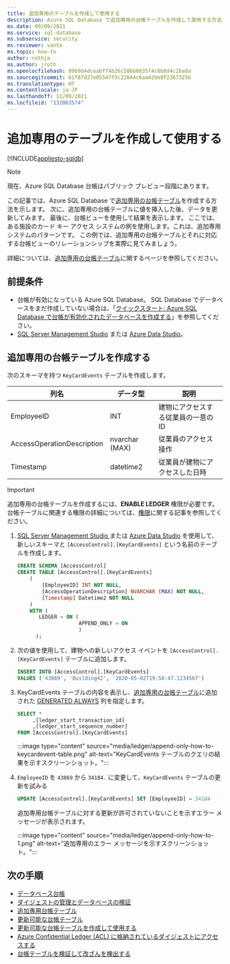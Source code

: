 ```yaml
---
title: 追加専用のテーブルを作成して使用する
description: Azure SQL Database で追加専用の台帳テーブルを作成して使用する方法を説明します。
ms.date: 09/09/2021
ms.service: sql-database
ms.subservice: security
ms.reviewer: vanto
ms.topic: how-to
author: rothja
ms.author: jroth
ms.openlocfilehash: 09b9d4dceabff4b26c586b0035f4c8b8d4c2ba0a
ms.sourcegitcommit: 61f87d27e05547f3c22044c6aa42be8f23673256
ms.translationtype: HT
ms.contentlocale: ja-JP
ms.lasthandoff: 11/09/2021
ms.locfileid: "132063574"
---
```

# <a name="create-and-use-append-only-ledger-tables"></a>追加専用のテーブルを作成して使用する

[!INCLUDE[appliesto-sqldb](../includes/appliesto-sqldb.md)]

> [!NOTE]
> 現在、Azure SQL Database 台帳はパブリック プレビュー段階にあります。

この記事では、Azure SQL Database で[追加専用の台帳テーブル](ledger-append-only-ledger-tables.md)を作成する方法を示します。 次に、追加専用の台帳テーブルに値を挿入した後、データを更新してみます。 最後に、台帳ビューを使用して結果を表示します。 ここでは、ある施設のカード キー アクセス システムの例を使用します。これは、追加専用システムのパターンです。 この例では、追加専用の台帳テーブルとそれに対応する台帳ビューのリレーションシップを実際に見てみましょう。

詳細については、[追加専用の台帳テーブル](ledger-append-only-ledger-tables.md)に関するページを参照してください。

## <a name="prerequisites"></a>前提条件

- 台帳が有効になっている Azure SQL Database。 SQL Database でデータベースをまだ作成していない場合は、「[クイックスタート: Azure SQL Database で台帳が有効化されたデータベースを作成する](ledger-create-a-single-database-with-ledger-enabled.md)」を参照してください。
- [SQL Server Management Studio](/sql/ssms/download-sql-server-management-studio-ssms) または [Azure Data Studio](/sql/azure-data-studio/download-azure-data-studio)。

## <a name="create-an-append-only-ledger-table"></a>追加専用の台帳テーブルを作成する

次のスキーマを持つ `KeyCardEvents` テーブルを作成します。

| 列名 | データ型 | 説明 |
|--|--|--|
| EmployeeID | INT | 建物にアクセスする従業員の一意の ID |
| AccessOperationDescription | nvarchar (MAX) | 従業員のアクセス操作 |
| Timestamp | datetime2 | 従業員が建物にアクセスした日時 |

> [!IMPORTANT]
> 追加専用の台帳テーブルを作成するには、**ENABLE LEDGER** 権限が必要です。 台帳テーブルに関連する権限の詳細については、[権限](/sql/relational-databases/security/permissions-database-engine#asdbpermissions)に関する記事を参照してください。 

1. [SQL Server Management Studio ](/sql/ssms/download-sql-server-management-studio-ssms) または [Azure Data Studio](/sql/azure-data-studio/download-azure-data-studio) を使用して、新しいスキーマと `[AccessControl].[KeyCardEvents]` という名前のテーブルを作成します。

   ```sql
   CREATE SCHEMA [AccessControl] 
   CREATE TABLE [AccessControl].[KeyCardEvents]
       (
           [EmployeeID] INT NOT NULL,
           [AccessOperationDescription] NVARCHAR (MAX) NOT NULL,
           [Timestamp] Datetime2 NOT NULL
       )
       WITH (
          LEDGER = ON (
                       APPEND_ONLY = ON
                       )
         );
   ```

1. 次の値を使用して、建物への新しいアクセス イベントを `[AccessControl].[KeyCardEvents]` テーブルに追加します。

   ```sql
   INSERT INTO [AccessControl].[KeyCardEvents]
   VALUES ('43869', 'Building42', '2020-05-02T19:58:47.1234567')
   ```

1. KeyCardEvents テーブルの内容を表示し、[追加専用の台帳テーブル](ledger-append-only-ledger-tables.md)に追加された [GENERATED ALWAYS](/sql/t-sql/statements/create-table-transact-sql#generate-always-columns) 列を指定します。

   ```sql
   SELECT *
        ,[ledger_start_transaction_id]
        ,[ledger_start_sequence_number]
   FROM [AccessControl].[KeyCardEvents]
   ```

   :::image type="content" source="media/ledger/append-only-how-to-keycardevent-table.png" alt-text="KeyCardEvents テーブルのクエリの結果を示すスクリーンショット。":::

1. `EmployeeID` を `43869` から `34184.` に変更して、`KeyCardEvents` テーブルの更新を試みる

   ```sql
   UPDATE [AccessControl].[KeyCardEvents] SET [EmployeeID] = 34184
   ```

   追加専用台帳テーブルに対する更新が許可されていないことを示すエラー メッセージが表示されます。

   :::image type="content" source="media/ledger/append-only-how-to-1.png" alt-text="追加専用のエラー メッセージを示すスクリーンショット。":::

## <a name="next-steps"></a>次の手順

- [データベース台帳](ledger-database-ledger.md) 
- [ダイジェストの管理とデータベースの検証](ledger-digest-management-and-database-verification.md)
- [追加専用台帳テーブル](ledger-append-only-ledger-tables.md) 
- [更新可能な台帳テーブル](ledger-updatable-ledger-tables.md)
- [更新可能な台帳テーブルを作成して使用する](ledger-how-to-updatable-ledger-tables.md)
- [Azure Confidential Ledger (ACL) に格納されているダイジェストにアクセスする](ledger-how-to-access-acl-digest.md)
- [台帳テーブルを検証して改ざんを検出する](ledger-verify-database.md)

